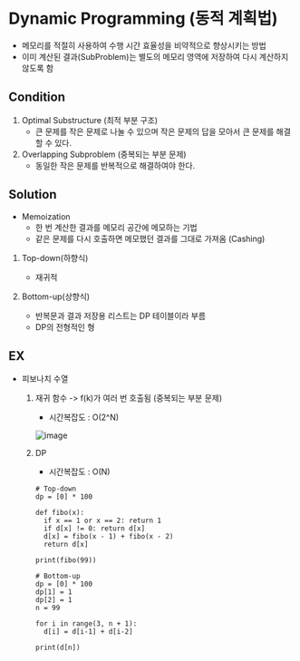 # Dynamic Programming (동적 계획법)

- 메모리를 적절히 사용하여 수행 시간 효율성을 비약적으로 향상시키는 방법
- 이미 계산된 결과(SubProblem)는 별도의 메모리 영역에 저장하여 다시 계산하지 않도록 함

## Condition

1. Optimal Substructure (최적 부분 구조)
    - 큰 문제를 작은 문제로 나눌 수 있으며 작은 문제의 답을 모아서 큰 문제를 해결할 수 있다.
3. Overlapping Subproblem (중복되는 부분 문제)
    - 동일한 작은 문제를 반복적으로 해결하여야 한다.

## Solution

* Memoization
    - 한 번 계산한 결과를 메모리 공간에 메모하는 기법
    - 같은 문제를 다시 호출하면 메모했던 결과를 그대로 가져옴 (Cashing)

1. Top-down(하향식)
    - 재귀적

2. Bottom-up(상향식)
    - 반복문과 결과 저장용 리스트는 DP 테이블이라 부름
    - DP의 전형적인 형


## EX

- 피보나치 수열
    1. 재귀 함수 -> f(k)가 여러 번 호출됨 (중복되는 부분 문제)
        - 시간복잡도 : O(2^N)
       
        ![image](https://user-images.githubusercontent.com/64342804/222308573-15f6a338-47a7-4890-b243-91e3295d152d.png)

    2. DP
        - 시간복잡도 : O(N)
        ```
        # Top-down
        dp = [0] * 100
      
        def fibo(x):
          if x == 1 or x == 2: return 1
          if d[x] != 0: return d[x]
          d[x] = fibo(x - 1) + fibo(x - 2)
          return d[x]
      
        print(fibo(99))
      
        # Bottom-up
        dp = [0] * 100
        dp[1] = 1
        dp[2] = 1
        n = 99
      
        for i in range(3, n + 1):
          d[i] = d[i-1] + d[i-2]
      
        print(d[n])
        ```
